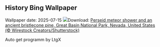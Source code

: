 ## History Bing Wallpaper
Wallpaper date: 2025-07-15
![](https://www.bing.com/th?id=OHR.PerseidsPine_EN-GB9389582617_UHD.jpg&w=1000)Download: [Perseid meteor shower and an ancient bristlecone pine, Great Basin National Park, Nevada, United States (© Wirestock Creators/Shutterstock)](https://www.bing.com/th?id=OHR.PerseidsPine_EN-GB9389582617_UHD.jpg)

Auto get programm by LtgX
